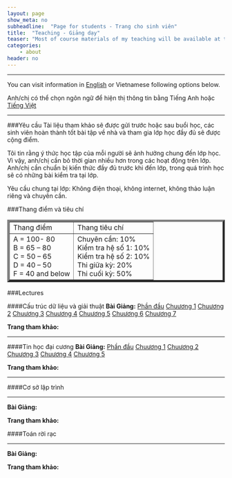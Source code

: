 ```yaml
---
layout: page
show_meta: no
subheadline:  "Page for students - Trang cho sinh viên"
title:  "Teaching - Giảng dạy"
teaser: "Most of course materials of my teaching will be available at this page."
categories:
    - about
header: no
---
```

<hr>

You can visit information in <a href="{{site.url}}/about/teaching-en/">English</a> or Vietnamese following options below. 

Anh/chị có thể chọn ngôn ngữ để hiện thị thông tin bằng Tiếng Anh hoặc <a href="{{site.url}}/about/teaching-vn/">Tiếng Việt</a>

<hr>

###Yêu cầu
Tài liệu tham khảo sẽ được gửi trước hoặc sau buổi học, các sinh viên hoàn thành tốt bài tập về nhà và tham gia lớp học đầy đủ sẽ được cộng điểm.

Tôi tin rằng ý thức học tập của mỗi người sẽ ảnh hưởng chung đến lớp học. Vì vậy, anh/chị cần bỏ thời gian nhiều hơn trong các hoạt động trên lớp. Anh/chị cần chuẩn bị kiến thức đầy đủ trước khi đến lớp, trong quá trình học sẽ có những bài kiểm tra tại lớp.

Yêu cầu chung tại lớp: Không điện thoại, không internet, không thảo luận riêng và chuyên cần. 

###Thang điểm và tiêu chí
<center>
<table border="5">
	<tr>
		<td>
			Thang điểm
		</td>
		<td>
			Thang tiêu chí
		</td>
	</tr>
	<tr>
		<td>
			A = 100- 80<br>
			B = 65 – 80<br>
			C = 50 – 65<br>
			D = 40 – 50<br>
			F = 40 and below<br>
		</td>
		<td>
			Chuyên cần: 10%<br>	
			Kiểm tra hệ số 1: 10%<br>
			Kiểm tra hệ số 2: 10%<br>
			Thi giữa kỳ: 20%<br>
			Thi cuối kỳ: 50%<br>
		</td>
	</tr>
</table>	
</center>

###Lectures

####Cấu trúc dữ liệu và giải thuật
**Bài Giảng:** [Phần đầu][1] [Chuương 1][2] [Chuương 2][3] [Chuương 3][4] [Chuương 4][5] [Chuương 5][6] [Chuương 6][7] [Chuương 7][8]   

**Trang tham khảo:**

<hr>

####Tin học đại cương
**Bài Giảng:** [Phần đầu][9] [Chuương 1][10] [Chuương 2][11] [Chuương 3][12] [Chuương 4][13] [Chuương 5][14]    

**Trang tham khảo:** 

<hr>

####Cơ sở lập trình

<hr>

**Bài Giảng:** 

**Trang tham khảo:**

####Toán rời rạc

<hr>

**Bài Giảng:** 

**Trang tham khảo:**


 [1]: https://drive.google.com/open?id=0BxBiM0OcuJd_LVdZb21ZUkhkWlk&authuser=0/
 [2]: https://drive.google.com/open?id=0BxBiM0OcuJd_LUhuc3dJVllsZ0k&authuser=0/
 [3]: https://drive.google.com/open?id=0BxBiM0OcuJd_MVZfNldfWWhjM0E&authuser=0/
 [4]: https://drive.google.com/open?id=0BxBiM0OcuJd_YzllWTRBVmV1V1k&authuser=0/ 
 [5]: https://drive.google.com/open?id=0BxBiM0OcuJd_VnlBLV9YYWY3VTg&authuser=0/
 [6]: https://drive.google.com/open?id=0BxBiM0OcuJd_eUM3ZGJqeUFlZTA&authuser=0/
 [7]: https://drive.google.com/open?id=0BxBiM0OcuJd_VkhSQW5TX1R0Rm8&authuser=0/
 [8]: https://drive.google.com/open?id=0BxBiM0OcuJd_SngtYWRYalpoQVU&authuser=0/
 [9]: https://drive.google.com/open?id=0BxBiM0OcuJd_cUZaSWlvLXpuaFk&authuser=0/
 [10]: https://drive.google.com/open?id=0BxBiM0OcuJd_MG9fdDF3dXFrRWs&authuser=0/
 [11]: https://drive.google.com/open?id=0BxBiM0OcuJd_UF9sVU50Rm5qTEk&authuser=0/
 [12]: https://drive.google.com/open?id=0BxBiM0OcuJd_bmNQbUpjaXNQM1U&authuser=0/
 [13]: https://drive.google.com/open?id=0BxBiM0OcuJd_OGZjakRoV2Y2S00&authuser=0/
 [14]: https://drive.google.com/open?id=0BxBiM0OcuJd_d2dYeVJrdDBnRTA&authuser=0/
 [15]: #